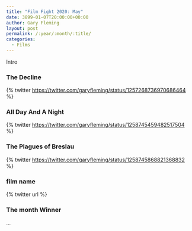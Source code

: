 ```yaml
---
title: "Film Fight 2020: May"
date: 3899-01-07T20:00:00+00:00
author: Gary Fleming
layout: post
permalink: /:year/:month/:title/
categories:
  - Films
---
```


Intro

### The Decline

{% twitter https://twitter.com/garyfleming/status/1257268736970686464 %}

### All Day And A Night

{% twitter https://twitter.com/garyfleming/status/1258745459482517504 %}

### The Plagues of Breslau

{% twitter https://twitter.com/garyfleming/status/1258745868821368832 %}

### film name

{% twitter url %}


### The month Winner

...
